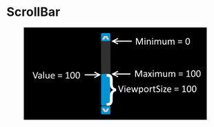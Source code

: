 # ScrollBar

<figure><img src="../../../../.gitbook/assets/image (202).png" alt=""><figcaption></figcaption></figure>
